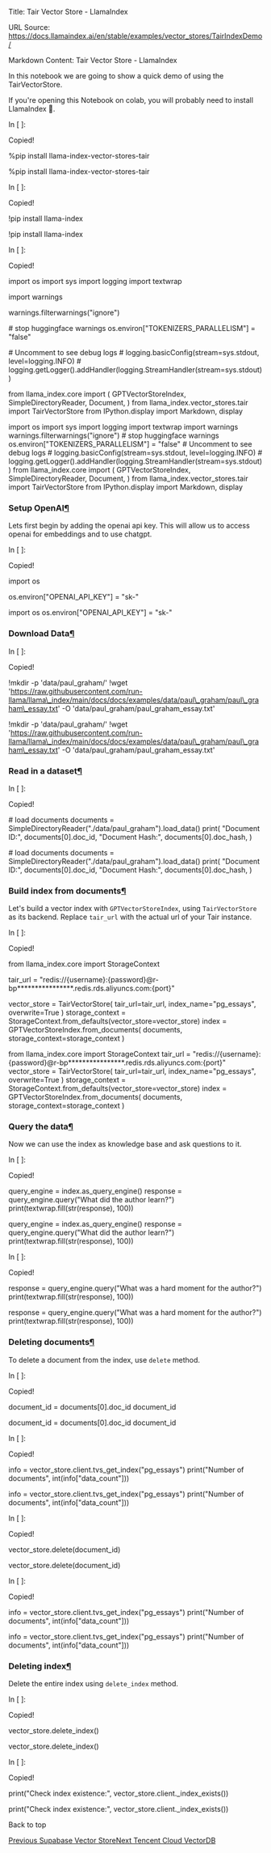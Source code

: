 Title: Tair Vector Store - LlamaIndex

URL Source: https://docs.llamaindex.ai/en/stable/examples/vector_stores/TairIndexDemo/

Markdown Content:
Tair Vector Store - LlamaIndex


In this notebook we are going to show a quick demo of using the TairVectorStore.

If you're opening this Notebook on colab, you will probably need to install LlamaIndex 🦙.

In \[ \]:

Copied!

%pip install llama\-index\-vector\-stores\-tair

%pip install llama-index-vector-stores-tair

In \[ \]:

Copied!

!pip install llama\-index

!pip install llama-index

In \[ \]:

Copied!

import os
import sys
import logging
import textwrap

import warnings

warnings.filterwarnings("ignore")

\# stop huggingface warnings
os.environ\["TOKENIZERS\_PARALLELISM"\] \= "false"

\# Uncomment to see debug logs
\# logging.basicConfig(stream=sys.stdout, level=logging.INFO)
\# logging.getLogger().addHandler(logging.StreamHandler(stream=sys.stdout))

from llama\_index.core import (
    GPTVectorStoreIndex,
    SimpleDirectoryReader,
    Document,
)
from llama\_index.vector\_stores.tair import TairVectorStore
from IPython.display import Markdown, display

import os import sys import logging import textwrap import warnings warnings.filterwarnings("ignore") # stop huggingface warnings os.environ\["TOKENIZERS\_PARALLELISM"\] = "false" # Uncomment to see debug logs # logging.basicConfig(stream=sys.stdout, level=logging.INFO) # logging.getLogger().addHandler(logging.StreamHandler(stream=sys.stdout)) from llama\_index.core import ( GPTVectorStoreIndex, SimpleDirectoryReader, Document, ) from llama\_index.vector\_stores.tair import TairVectorStore from IPython.display import Markdown, display

### Setup OpenAI[¶](https://docs.llamaindex.ai/en/stable/examples/vector_stores/TairIndexDemo/#setup-openai)

Lets first begin by adding the openai api key. This will allow us to access openai for embeddings and to use chatgpt.

In \[ \]:

Copied!

import os

os.environ\["OPENAI\_API\_KEY"\] \= "sk-<your key here>"

import os os.environ\["OPENAI\_API\_KEY"\] = "sk-"

### Download Data[¶](https://docs.llamaindex.ai/en/stable/examples/vector_stores/TairIndexDemo/#download-data)

In \[ \]:

Copied!

!mkdir \-p 'data/paul\_graham/'
!wget 'https://raw.githubusercontent.com/run-llama/llama\_index/main/docs/docs/examples/data/paul\_graham/paul\_graham\_essay.txt' \-O 'data/paul\_graham/paul\_graham\_essay.txt'

!mkdir -p 'data/paul\_graham/' !wget 'https://raw.githubusercontent.com/run-llama/llama\_index/main/docs/docs/examples/data/paul\_graham/paul\_graham\_essay.txt' -O 'data/paul\_graham/paul\_graham\_essay.txt'

### Read in a dataset[¶](https://docs.llamaindex.ai/en/stable/examples/vector_stores/TairIndexDemo/#read-in-a-dataset)

In \[ \]:

Copied!

\# load documents
documents \= SimpleDirectoryReader("./data/paul\_graham").load\_data()
print(
    "Document ID:",
    documents\[0\].doc\_id,
    "Document Hash:",
    documents\[0\].doc\_hash,
)

\# load documents documents = SimpleDirectoryReader("./data/paul\_graham").load\_data() print( "Document ID:", documents\[0\].doc\_id, "Document Hash:", documents\[0\].doc\_hash, )

### Build index from documents[¶](https://docs.llamaindex.ai/en/stable/examples/vector_stores/TairIndexDemo/#build-index-from-documents)

Let's build a vector index with `GPTVectorStoreIndex`, using `TairVectorStore` as its backend. Replace `tair_url` with the actual url of your Tair instance.

In \[ \]:

Copied!

from llama\_index.core import StorageContext

tair\_url \= "redis://{username}:{password}@r-bp\*\*\*\*\*\*\*\*\*\*\*\*\*\*\*\*.redis.rds.aliyuncs.com:{port}"

vector\_store \= TairVectorStore(
    tair\_url\=tair\_url, index\_name\="pg\_essays", overwrite\=True
)
storage\_context \= StorageContext.from\_defaults(vector\_store\=vector\_store)
index \= GPTVectorStoreIndex.from\_documents(
    documents, storage\_context\=storage\_context
)

from llama\_index.core import StorageContext tair\_url = "redis://{username}:{password}@r-bp\*\*\*\*\*\*\*\*\*\*\*\*\*\*\*\*.redis.rds.aliyuncs.com:{port}" vector\_store = TairVectorStore( tair\_url=tair\_url, index\_name="pg\_essays", overwrite=True ) storage\_context = StorageContext.from\_defaults(vector\_store=vector\_store) index = GPTVectorStoreIndex.from\_documents( documents, storage\_context=storage\_context )

### Query the data[¶](https://docs.llamaindex.ai/en/stable/examples/vector_stores/TairIndexDemo/#query-the-data)

Now we can use the index as knowledge base and ask questions to it.

In \[ \]:

Copied!

query\_engine \= index.as\_query\_engine()
response \= query\_engine.query("What did the author learn?")
print(textwrap.fill(str(response), 100))

query\_engine = index.as\_query\_engine() response = query\_engine.query("What did the author learn?") print(textwrap.fill(str(response), 100))

In \[ \]:

Copied!

response \= query\_engine.query("What was a hard moment for the author?")
print(textwrap.fill(str(response), 100))

response = query\_engine.query("What was a hard moment for the author?") print(textwrap.fill(str(response), 100))

### Deleting documents[¶](https://docs.llamaindex.ai/en/stable/examples/vector_stores/TairIndexDemo/#deleting-documents)

To delete a document from the index, use `delete` method.

In \[ \]:

Copied!

document\_id \= documents\[0\].doc\_id
document\_id

document\_id = documents\[0\].doc\_id document\_id

In \[ \]:

Copied!

info \= vector\_store.client.tvs\_get\_index("pg\_essays")
print("Number of documents", int(info\["data\_count"\]))

info = vector\_store.client.tvs\_get\_index("pg\_essays") print("Number of documents", int(info\["data\_count"\]))

In \[ \]:

Copied!

vector\_store.delete(document\_id)

vector\_store.delete(document\_id)

In \[ \]:

Copied!

info \= vector\_store.client.tvs\_get\_index("pg\_essays")
print("Number of documents", int(info\["data\_count"\]))

info = vector\_store.client.tvs\_get\_index("pg\_essays") print("Number of documents", int(info\["data\_count"\]))

### Deleting index[¶](https://docs.llamaindex.ai/en/stable/examples/vector_stores/TairIndexDemo/#deleting-index)

Delete the entire index using `delete_index` method.

In \[ \]:

Copied!

vector\_store.delete\_index()

vector\_store.delete\_index()

In \[ \]:

Copied!

print("Check index existence:", vector\_store.client.\_index\_exists())

print("Check index existence:", vector\_store.client.\_index\_exists())

Back to top

[Previous Supabase Vector Store](https://docs.llamaindex.ai/en/stable/examples/vector_stores/SupabaseVectorIndexDemo/)[Next Tencent Cloud VectorDB](https://docs.llamaindex.ai/en/stable/examples/vector_stores/TencentVectorDBIndexDemo/)
